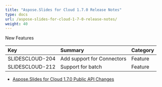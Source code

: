 ```yaml
---
title: "Aspose.Slides for Cloud 1.7.0 Release Notes"
type: docs
url: /aspose-slides-for-cloud-1-7-0-release-notes/
weight: 40
---
```


New Features

|**Key** |**Summary** |**Category** |
| :- | :- | :- |
|SLIDESCLOUD-204|Add support for Connectors|Feature|
|SLIDESCLOUD-212|Support for batch|Feature|
- [Aspose.Slides for Cloud 1.7.0 Public API Changes](/slides/aspose-slides-for-cloud-1-7-0-public-api-changes/)
